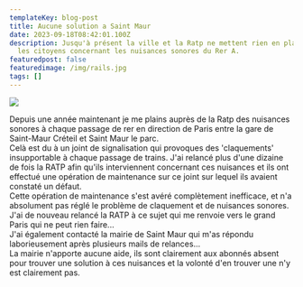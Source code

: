 ```yaml
---
templateKey: blog-post
title: Aucune solution a Saint Maur
date: 2023-09-18T08:42:01.100Z
description: Jusqu'à présent la ville et la Ratp ne mettent rien en place pour
  les citoyens concernant les nuisances sonores du Rer A.
featuredpost: false
featuredimage: /img/rails.jpg
tags: []
---
```

![](/img/rails.jpg)

Depuis une année maintenant je me plains auprès de la Ratp des nuisances sonores à chaque passage de rer en direction de Paris entre la gare de Saint-Maur Créteil et Saint Maur le parc.\
C﻿elà est du à un joint de signalisation qui provoques des 'claquements' insupportable à chaque passage de trains. J'ai relancé plus d'une dizaine de fois la RATP afin qu'ils interviennent concernant ces nuisances et ils ont effectué une opération de maintenance sur ce joint sur lequel ils avaient constaté un défaut.\
Cette opération de maintenance s'est avéré complètement inefficace, et n'a absolument pas réglé le problème de claquement et de nuisances sonores.\
J'ai de nouveau relancé la RATP à ce sujet qui me renvoie vers le grand Paris qui ne peut rien faire...\
J'ai également contacté la mairie de Saint Maur qui m'as répondu laborieusement après plusieurs mails de relances...\
L﻿a mairie n'apporte aucune aide, ils sont clairement aux abonnés absent pour trouver une solution à ces nuisances et la volonté d'en trouver une n'y est clairement pas.